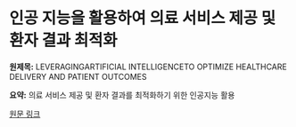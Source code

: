 # 인공 지능을 활용하여 의료 서비스 제공 및 환자 결과 최적화

**원제목:** LEVERAGINGARTIFICIAL INTELLIGENCETO OPTIMIZE HEALTHCARE DELIVERY AND PATIENT OUTCOMES

**요약:** 의료 서비스 제공 및 환자 결과를 최적화하기 위한 인공지능 활용

[원문 링크](https://scholar.google.com/scholar_url?url=https://www.garph.co.uk/IJARMSS/May2025/abhay.pdf&hl=ko&sa=X&d=8300195241080903041&ei=6ip1aOOlIdSWieoP9-6eqAs&scisig=AAZF9b-ap8YXq_Krj-nuS-0bNdjE&oi=scholaralrt&hist=BNQUaiIAAAAJ:6703930949883570885:AAZF9b9AgUxdKCnAXM18it0DhfP9&html=&pos=4&folt=kw-top)
